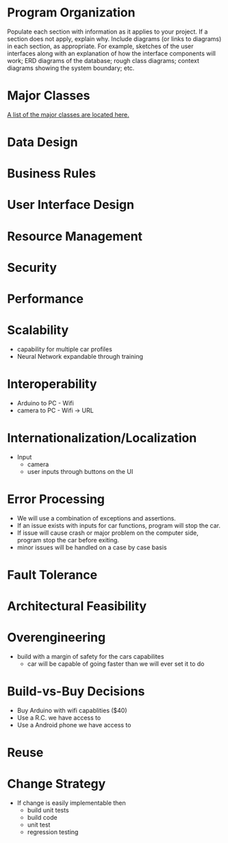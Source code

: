 # Program Organization

Populate each section with information as it applies to your project. If a section does not apply, explain why. Include diagrams (or links to diagrams) in each section, as appropriate. For example, sketches of the user interfaces along with an explanation of how the interface components will work; ERD diagrams of the database; rough class diagrams; context diagrams showing the system boundary; etc.

# Major Classes
[A list of the major classes are located here.](https://github.com/COP4331Group12/F.R.E.D./blob/master/MajorClasses.md)
# Data Design

# Business Rules

# User Interface Design

# Resource Management

# Security

# Performance

# Scalability
* capability for multiple car profiles
* Neural Network expandable through training

# Interoperability
* Arduino to PC - Wifi
* camera to PC - Wifi -> URL

# Internationalization/Localization
* Input
  * camera
  * user inputs through buttons on the UI
# Error Processing
* We will use a combination of exceptions and assertions.
* If an issue exists with inputs for car functions, program will stop the car.
* If issue will cause crash or major problem on the computer side, program stop the car before exiting.
* minor issues will be handled on a case by case basis
# Fault Tolerance

# Architectural Feasibility

# Overengineering
* build with a margin of safety for the cars capabilites 
  * car will be capable of going faster than we will ever set it to do

# Build-vs-Buy Decisions
* Buy Arduino with wifi capablities ($40)
* Use a R.C. we have access to
* Use a Android phone we have access to

# Reuse

# Change Strategy
* If change is easily implementable then 
  * build unit tests
  * build code
  * unit test
  * regression testing
